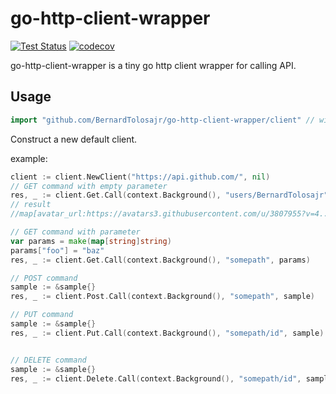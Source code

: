 # go-http-client-wrapper

[![Test Status](https://github.com/BernardTolosajr/go-http-client-wrapper/workflows/Go/badge.svg)](https://github.com/BernardTolosajr/go-http-client-wrapper/actions?query=workflow%3AGo)
[![codecov](https://codecov.io/gh/BernardTolosajr/go-http-client-wrapper/branch/master/graph/badge.svg)](https://codecov.io/gh/BernardTolosajr/go-http-client-wrapper)

go-http-client-wrapper is a tiny go http client wrapper for calling API.

## Usage ##
```go
import "github.com/BernardTolosajr/go-http-client-wrapper/client" // with go modules enabled (GO111MODULE=on or 
```

Construct a new default client.

example:
```go
client := client.NewClient("https://api.github.com/", nil)
// GET command with empty parameter
res, _ := client.Get.Call(context.Background(), "users/BernardTolosajr", nil)
// result
//map[avatar_url:https://avatars3.githubusercontent.com/u/3807955?v=4...]

// GET command with parameter
var params = make(map[string]string)
params["foo"] = "baz"
res, _ := client.Get.Call(context.Background(), "somepath", params)

// POST command
sample := &sample{}
res, _ := client.Post.Call(context.Background(), "somepath", sample)

// PUT command
sample := &sample{}
res, _ := client.Put.Call(context.Background(), "somepath/id", sample)


// DELETE command
sample := &sample{}
res, _ := client.Delete.Call(context.Background(), "somepath/id", sample)
```
